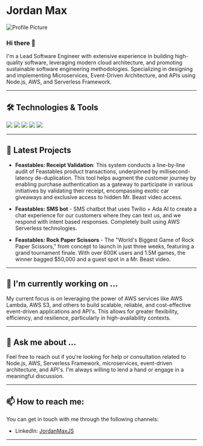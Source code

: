 # Jordan Max

![Profile Picture](https://avatars.githubusercontent.com/u/6082289?v=4)

### Hi there 👋

I'm a Lead Software Engineer with extensive experience in building high-quality software, leveraging modern cloud architecture, and promoting sustainable software engineering methodologies. Specializing in designing and implementing Microservices, Event-Driven Architecture, and APIs using Node.js, AWS, and Serverless Framework.

---

## 🛠️ Technologies & Tools

![](https://img.shields.io/badge/Code-Node.js-green?style=for-the-badge&logo=node.js)
![](https://img.shields.io/badge/Cloud-AWS-orange?style=for-the-badge&logo=amazon-aws)
![](https://img.shields.io/badge/Tools-Serverless-blue?style=for-the-badge&logo=serverless)
![](https://img.shields.io/badge/Architecture-Microservices-lightgrey?style=for-the-badge)
![](https://img.shields.io/badge/Architecture-Event_Driven-lightgrey?style=for-the-badge)

---

## 🎯 Latest Projects

* **Feastables: Receipt Validation**: This system conducts a line-by-line audit of Feastables product transactions, underpinned by millisecond-latency de-duplication. This tool helps augment the customer journey by enabling purchase authentication as a gateway to participate in various initiatives by validating their receipt, encompassing exotic car giveaways and exclusive access to hidden Mr. Beast video access.

* **Feastables: SMS bot** - SMS chatbot that uses Twilio + Ada AI to create a chat experience for our customers where they can text us, and we respond with intent based responses. Completely built using AWS Serverless technologies.

* **Feastables: Rock Paper Scissors** - The "World's Biggest Game of Rock Paper Scissors," from concept to launch in just three weeks, featuring a grand tournament finale. With over 600K users and 1.5M games, the winner bagged $50,000 and a guest spot in a Mr. Beast video.

---

## 🔭 I'm currently working on ...

My current focus is on leveraging the power of AWS services like AWS Lambda, AWS S3, and others to build scalable, reliable, and cost-effective event-driven applications and API's. This allows for greater flexibility, efficiency, and resilience, particularly in high-availability contexts.

---

## 💬 Ask me about ...

Feel free to reach out if you're looking for help or consultation related to Node.js, AWS, Serverless Framework, microservices, event-driven architecture, and API's. I'm always willing to lend a hand or engage in a meaningful discussion.

---

## 📫 How to reach me:

You can get in touch with me through the following channels:

* LinkedIn: [JordanMaxJS](www.linkedin.com/in/jordanmaxjs)

---

